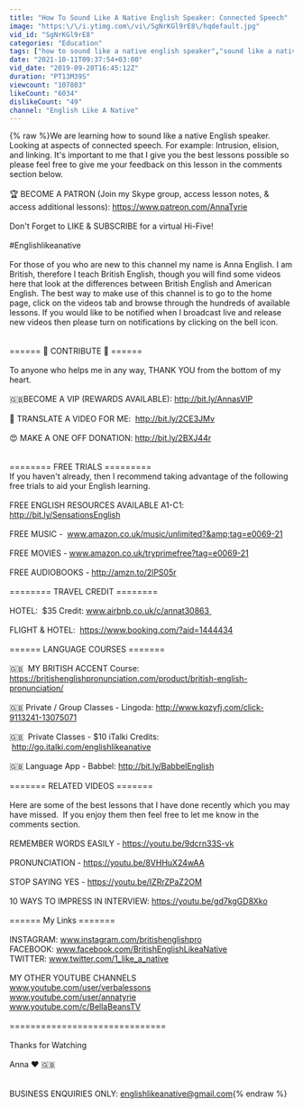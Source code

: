 ```yaml
---
title: "How To Sound Like A Native English Speaker: Connected Speech"
image: "https:\/\/i.ytimg.com\/vi\/SgNrKGl9rE8\/hqdefault.jpg"
vid_id: "SgNrKGl9rE8"
categories: "Education"
tags: ["how to sound like a native english speaker","sound like a native english speaker","speak like a native english speaker"]
date: "2021-10-11T09:37:54+03:00"
vid_date: "2019-09-20T16:45:12Z"
duration: "PT13M39S"
viewcount: "107803"
likeCount: "6034"
dislikeCount: "49"
channel: "English Like A Native"
---
```

{% raw %}We are learning how to sound like a native English speaker.  Looking at aspects of connected speech. For example: Intrusion, elision, and linking.  It's important to me that I give you the best lessons possible so please feel free to give me your feedback on this lesson in the comments section below. <br /><br />🏆 BECOME A PATRON (Join my Skype group, access lesson notes, &amp; access additional lessons): <a rel="nofollow" target="blank" href="https://www.patreon.com/AnnaTyrie">https://www.patreon.com/AnnaTyrie</a><br /><br />Don't Forget to LIKE &amp; SUBSCRIBE for a virtual Hi-Five!<br /><br />#Englishlikeanative <br /><br />For those of you who are new to this channel my name is Anna English.  I am British, therefore I teach British English, though you will find some videos here that look at the differences between British English and American English.  The best way to make use of this channel is to go to the home page, click on the videos tab and browse through the hundreds of available lessons.  If you would like to be notified when I broadcast live and release new videos then please turn on notifications by clicking on the bell icon. <br /><br /><br />====== 🙏 CONTRIBUTE 🙏 ======<br /><br />To anyone who helps me in any way, THANK YOU from the bottom of my heart. <br /><br />🇬🇧BECOME A VIP (REWARDS AVAILABLE): <a rel="nofollow" target="blank" href="http://bit.ly/AnnasVIP">http://bit.ly/AnnasVIP</a><br /><br />🙏 TRANSLATE A VIDEO FOR ME:  <a rel="nofollow" target="blank" href="http://bit.ly/2CE3JMv">http://bit.ly/2CE3JMv</a><br /><br />😍 MAKE A ONE OFF DONATION: <a rel="nofollow" target="blank" href="http://bit.ly/2BXJ44r">http://bit.ly/2BXJ44r</a><br /><br /><br />======== FREE TRIALS =========<br />If you haven't already, then I recommend taking advantage of the following free trials to aid your English learning.<br /><br />FREE ENGLISH RESOURCES AVAILABLE A1-C1: <a rel="nofollow" target="blank" href="http://bit.ly/SensationsEnglish">http://bit.ly/SensationsEnglish</a><br /><br />FREE MUSIC -  www.amazon.co.uk/music/unlimited?&amp;tag=e0069-21<br /><br />FREE MOVIES - www.amazon.co.uk/tryprimefree?tag=e0069-21<br /><br />FREE AUDIOBOOKS - <a rel="nofollow" target="blank" href="http://amzn.to/2lPS05r">http://amzn.to/2lPS05r</a><br /><br />======== TRAVEL CREDIT ========<br /><br />HOTEL:  $35 Credit: www.airbnb.co.uk/c/annat30863 <br /><br />FLIGHT &amp; HOTEL:  <a rel="nofollow" target="blank" href="https://www.booking.com/?aid=1444434">https://www.booking.com/?aid=1444434</a><br /><br />====== LANGUAGE COURSES =======<br /><br />🇬🇧  MY BRITISH ACCENT Course: <a rel="nofollow" target="blank" href="https://britishenglishpronunciation.com/product/british-english-pronunciation/">https://britishenglishpronunciation.com/product/british-english-pronunciation/</a><br /><br />🇬🇧 Private / Group Classes - Lingoda: <a rel="nofollow" target="blank" href="http://www.kqzyfj.com/click-9113241-13075071">http://www.kqzyfj.com/click-9113241-13075071</a><br /><br />🇬🇧  Private Classes - $10 iTalki Credits:  <a rel="nofollow" target="blank" href="http://go.italki.com/englishlikeanative">http://go.italki.com/englishlikeanative</a><br /><br />🇬🇧 Language App - Babbel: <a rel="nofollow" target="blank" href="http://bit.ly/BabbelEnglish">http://bit.ly/BabbelEnglish</a><br /><br />======= RELATED VIDEOS =======<br /><br />Here are some of the best lessons that I have done recently which you may have missed.  If you enjoy them then feel free to let me know in the comments section. <br /><br />REMEMBER WORDS EASILY - <a rel="nofollow" target="blank" href="https://youtu.be/9dcrn33S-vk">https://youtu.be/9dcrn33S-vk</a><br /><br />PRONUNCIATION - <a rel="nofollow" target="blank" href="https://youtu.be/8VHHuX24wAA">https://youtu.be/8VHHuX24wAA</a><br /><br />STOP SAYING YES - <a rel="nofollow" target="blank" href="https://youtu.be/IZRrZPaZ2OM">https://youtu.be/IZRrZPaZ2OM</a><br /><br />10 WAYS TO IMPRESS IN INTERVIEW: <a rel="nofollow" target="blank" href="https://youtu.be/gd7kgGD8Xko">https://youtu.be/gd7kgGD8Xko</a><br /><br />====== My Links =======<br /><br />INSTAGRAM: www.instagram.com/britishenglishpro<br />FACEBOOK: www.facebook.com/BritishEnglishLikeaNative<br />TWITTER: www.twitter.com/1_like_a_native<br /><br />MY OTHER YOUTUBE CHANNELS<br />www.youtube.com/user/verbalessons<br />www.youtube.com/user/annatyrie<br />www.youtube.com/c/BellaBeansTV<br /><br />==============================<br /><br />Thanks for Watching <br /><br />Anna ❤ 🇬🇧 <br /><br /><br />BUSINESS ENQUIRIES ONLY: englishlikeanative@gmail.com{% endraw %}
